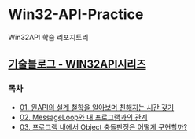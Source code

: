 # Win32-API-Practice
Win32API 학습 리포지토리

## [기술블로그 - WIN32API시리즈](https://velog.io/@owljun/series/Win32API)
### 목차
- [01. 윈API의 설계 철학을 알아보며 친해지는 시간 갖기](https://velog.io/@owljun/Win32-API-01.-%EC%9C%88API%EC%9D%98-%EC%84%A4%EA%B3%84-%EC%B2%A0%ED%95%99%EC%9D%84-%EC%95%8C%EC%95%84%EB%B3%B4%EB%A9%B0-%EC%B9%9C%ED%95%B4%EC%A7%80%EB%8A%94-%EC%8B%9C%EA%B0%84-%EA%B0%96%EA%B8%B0)
- [02. MessageLoop와 내 프로그램과의 관계](https://velog.io/@owljun/Win32-API-02.-MessageLoop-%EB%B0%A9%EC%8B%9D%EC%9D%98-%ED%94%84%EB%A1%9C%EA%B7%B8%EB%9E%A8)
- [03. 프로그램 내에서 Object 충돌판정은 어떻게 구현할까?](https://velog.io/@owljun/Win32-API-03.-%ED%94%84%EB%A1%9C%EA%B7%B8%EB%9E%A8-%EB%82%B4%EC%97%90%EC%84%9C-Object-%EC%B6%A9%EB%8F%8C%ED%8C%90%EC%A0%95%EC%9D%80-%EC%96%B4%EB%96%BB%EA%B2%8C-%EA%B5%AC%ED%98%84%ED%95%A0%EA%B9%8C)
